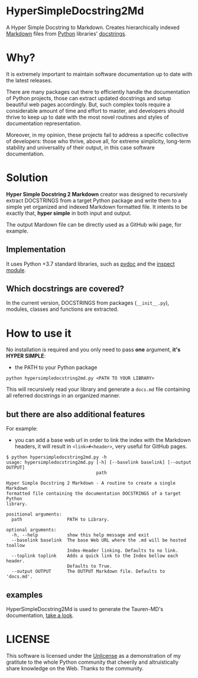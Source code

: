 # HyperSimpleDocstring2Md

A Hyper Simple Docstring to Markdown. Creates hierarchically indexed [Markdown](https://en.wikipedia.org/wiki/Markdown) files from [Python](https://www.python.org/) libraries' [docstrings](https://www.python.org/dev/peps/pep-0257/).

# Why?

It is extremely important to maintain software documentation up to date with the latest releases.

There are many packages out there to efficiently handle the documentation of Python projects, those can extract updated docstrings and setup beautiful web pages accordingly. But, such complex tools require a considerable amount of time and effort to master, and developers should thrive to keep up to date with the most novel routines and styles of documentation representation.

Moreover, in my opinion, these projects fail to address a specific collective of developers: those who thrive, above all, for extreme simplicity, long-term stability and universality of their output, in this case software documentation.

# Solution

**Hyper Simple Docstring 2 Markdown** creator was designed to recursively extract DOCSTRINGS from a target Python package and write them to a simple yet organized and indexed Markdown formatted file. It intents to be exactly that, **hyper simple** in both input and output.

The output Mardown file can be directly used as a GitHub wiki page, for example.

## Implementation

It uses Python +3.7 standard libraries, such as [pydoc](https://docs.python.org/3.7/library/pydoc.html) and the [inspect module](https://docs.python.org/3/library/inspect.html).

## Which docstrings are covered?

In the current version, DOCSTRINGS from packages (`__init__.py`), modules, classes and functions are extracted.

# How to use it

No installation is required and you only need to pass **one** argument, **it's HYPER SIMPLE**:
- the PATH to your Python package

```
python hypersimpledocstring2md.py <PATH TO YOUR LIBRARY>
```

This will recursively read your library and generate a `docs.md` file containing all referred docstrings in an organized manner.

## but there are also additional features

For example:

- you can add a base web url in order to link the index with the Markdown headers, it will result in `<link>#<header>`, very useful for GitHub pages.

```
$ python hypersimpledocstring2md.py -h
usage: hypersimpledocstring2md.py [-h] [--baselink baselink] [--output OUTPUT]
                                  path

Hyper Simple Docstring 2 Markdown - A routine to create a single Markdown
formatted file containing the documentation DOCSTRINGS of a target Python
library.

positional arguments:
  path                 PATH to Library.

optional arguments:
  -h, --help           show this help message and exit
  --baselink baselink  The base Web URL where the .md will be hosted toallow
                       Index-Header linking. Defaults to no link.
  --toplink toplink    Adds a quick link to the Index bellow each header.
                       Defaults to True.
  --output OUTPUT      The OUTPUT Markdown file. Defaults to 'docs.md'.
```

## examples

HyperSimpleDocstring2Md is used to generate the Tauren-MD's documentation, [take a look](https://github.com/joaomcteixeira/Tauren-MD/wiki/Modules-Documentation). 

# LICENSE

This software is licensed under the [Unlicense](https://github.com/joaomcteixeira/HyperSimpleDocstring2Md/blob/master/LICENSE) as a demonstration of my gratitute to the whole Python community that cheerily and altruistically share knowledge on the Web. Thanks to the community.
